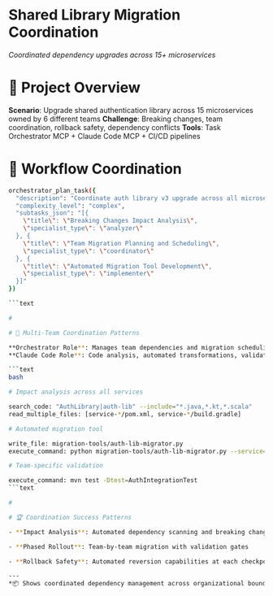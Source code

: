 

# Shared Library Migration Coordination

*Coordinated dependency upgrades across 15+ microservices*

#

# 🎯 Project Overview

**Scenario**: Upgrade shared authentication library across 15 microservices owned by 6 different teams
**Challenge**: Breaking changes, team coordination, rollback safety, dependency conflicts
**Tools**: Task Orchestrator MCP + Claude Code MCP + CI/CD pipelines

#

# 🔄 Workflow Coordination

```bash
orchestrator_plan_task({
  "description": "Coordinate auth library v3 upgrade across all microservices",
  "complexity_level": "complex",
  "subtasks_json": "[{
    \"title\": \"Breaking Changes Impact Analysis\",
    \"specialist_type\": \"analyzer\"
  }, {
    \"title\": \"Team Migration Planning and Scheduling\",
    \"specialist_type\": \"coordinator\"
  }, {
    \"title\": \"Automated Migration Tool Development\",
    \"specialist_type\": \"implementer\"
  }]"
})

```text

#

# 🔄 Multi-Team Coordination Patterns

**Orchestrator Role**: Manages team dependencies and migration scheduling
**Claude Code Role**: Code analysis, automated transformations, validation

```text
bash

# Impact analysis across all services

search_code: "AuthLibrary|auth-lib" --include="*.java,*.kt,*.scala"
read_multiple_files: [service-*/pom.xml, service-*/build.gradle]

# Automated migration tool

write_file: migration-tools/auth-lib-migrator.py
execute_command: python migration-tools/auth-lib-migrator.py --service=user-service --dry-run

# Team-specific validation

execute_command: mvn test -Dtest=AuthIntegrationTest
```text

#

# 🏆 Coordination Success Patterns

- **Impact Analysis**: Automated dependency scanning and breaking change detection

- **Phased Rollout**: Team-by-team migration with validation gates

- **Rollback Safety**: Automated reversion capabilities at each checkpoint

---
*📦 Shows coordinated dependency management across organizational boundaries*
